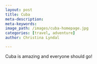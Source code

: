 ```yaml
---
layout: post
title: Cuba
meta-description:
meta-keywords:
image_path: /images/cuba-homepage.jpg
categories: [travel, adventure]
author: Christina Lyndal

---
```


Cuba is amazing and everyone should go!
